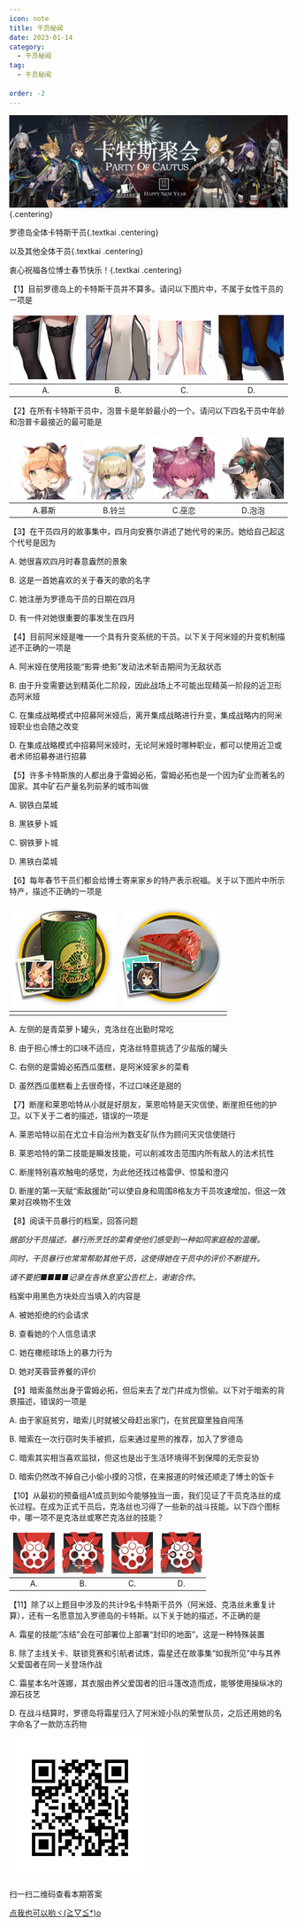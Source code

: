 ```yaml
---
icon: note
title: 干员秘闻
date: 2023-01-14
category:
  - 干员秘闻
tag:
  - 干员秘闻

order: -2
---
```


<style>
tr, td, th {
   border: none!important;
}
</style>

![](./res/ope_sec/topic.png) {.centering}

罗德岛全体卡特斯干员{.textkai .centering}

以及其他全体干员{.textkai .centering}

衷心祝福各位博士春节快乐！{.textkai .centering}

<!-- more -->

【1】目前罗德岛上的卡特斯干员并不算多。请问以下图片中，不属于女性干员的一项是

| ![](./res/ope_sec/q1_1.png) | ![](./res/ope_sec/q1_2.png) | ![](./res/ope_sec/q1_3.png) | ![](./res/ope_sec/q1_4.png) |
| :---: | :---: | :---: | :---: |
| A. | B. | C. | D. |

【2】在所有卡特斯干员中，泡普卡是年龄最小的一个。请问以下四名干员中年龄和泡普卡最接近的最可能是

| ![](./res/ope_sec/q2_1.png) | ![](./res/ope_sec/q2_2.png) | ![](./res/ope_sec/q2_3.png) | ![](./res/ope_sec/q2_4.png) |
| :---: | :---: | :---: | :---: |
| A.慕斯 | B.铃兰 | C.巫恋 | D.泡泡 |

【3】在干员四月的故事集中，四月向安赛尔讲述了她代号的来历。她给自己起这个代号是因为

A. 她很喜欢四月时春意盎然的景象

B. 这是一首她喜欢的关于春天的歌的名字

C. 她注册为罗德岛干员的日期在四月

D. 有一件对她很重要的事发生在四月

【4】目前阿米娅是唯一一个具有升变系统的干员。以下关于阿米娅的升变机制描述不正确的一项是

A. 阿米娅在使用技能“影霄·绝影”发动法术斩击期间为无敌状态

B. 由于升变需要达到精英化二阶段，因此战场上不可能出现精英一阶段的近卫形态阿米娅

C. 在集成战略模式中招募阿米娅后，离开集成战略进行升变，集成战略内的阿米娅职业也会随之改变

D. 在集成战略模式中招募阿米娅时，无论阿米娅时哪种职业，都可以使用近卫或者术师招募券进行招募

【5】许多卡特斯族的人都出身于雷姆必拓，雷姆必拓也是一个因为矿业而著名的国家。其中矿石产量名列前茅的城市叫做

A. 钢铁白菜城

B. 黑铁萝卜城

C. 钢铁萝卜城

D. 黑铁白菜城

【6】每年春节干员们都会给博士寄来家乡的特产表示祝福。关于以下图片中所示特产，描述不正确的一项是

| ![](./res/ope_sec/q6_1.png) | ![](./res/ope_sec/q6_2.png) |
| :---: | :---: |
| | |

A. 左侧的是青菜萝卜罐头，克洛丝在出勤时常吃

B. 由于担心博士的口味不适应，克洛丝特意挑选了少盐版的罐头

C. 右侧的是雷姆必拓西瓜蛋糕，是阿米娅家乡的菜肴

D. 虽然西瓜蛋糕看上去很奇怪，不过口味还是甜的

【7】断崖和莱恩哈特从小就是好朋友，莱恩哈特是天灾信使，断崖担任他的护卫。以下关于二者的描述，错误的一项是

A. 莱恩哈特以前在尤立卡自治州为数支矿队作为顾问天灾信使随行

B. 莱恩哈特的第二技能是瞬发技能，可以削减攻击范围内所有敌人的法术抗性

C. 断崖特别喜欢触电的感觉，为此他还找过格雷伊、惊蛰和澄闪

D. 断崖的第一天赋“索敌援助”可以使自身和周围8格友方干员攻速增加，但这一效果对召唤物不生效

【8】阅读干员暴行的档案，回答问题

*据部分干员描述，暴行所烹饪的菜肴使他们感受到一种如同家庭般的温暖。*

*同时，干员暴行也常常帮助其他干员，这使得她在干员中的评价不断提升。*

*请不要把■■■■记录在各休息室公告栏上，谢谢合作。*

档案中用黑色方块处应当填入的内容是

A. 被她拒绝的约会请求

B. 查看她的个人信息请求

C. 她在橄榄球场上的暴力行为

D. 她对芙蓉营养餐的评价

【9】暗索虽然出身于雷姆必拓，但后来去了龙门并成为惯偷。以下对于暗索的背景描述，错误的一项是

A. 由于家庭贫穷，暗索儿时就被父母赶出家门，在贫民窟里独自闯荡

B. 暗索在一次行窃时失手被抓，后来通过星熊的推荐，加入了罗德岛

C. 暗索其实相当喜欢监狱，但这也是出于生活环境得不到保障的无奈妥协

D. 暗索仍然改不掉自己小偷小摸的习惯，在来报道的时候还顺走了博士的饭卡

【10】从最初的预备组A1成员到如今能够独当一面，我们见证了干员克洛丝的成长过程。在成为正式干员后，克洛丝也习得了一些新的战斗技能。以下四个图标中，哪一项不是克洛丝或寒芒克洛丝的技能？

| ![](./res/ope_sec/q10_1.png) | ![](./res/ope_sec/q10_2.png) | ![](./res/ope_sec/q10_3.png) | ![](./res/ope_sec/q10_4.png) |
| :---: | :---: | :---: | :---: |
| A. | B. | C. | D. |

【11】除了以上题目中涉及的共计9名卡特斯干员外（阿米娅、克洛丝未重复计算），还有一名愿意加入罗德岛的卡特斯。以下关于她的描述，不正确的是

A. 霜星的技能“冻结”会在可部署位上部署“封印的地面”，这是一种特殊装置

B. 除了主线关卡、联锁竞赛和引航者试炼，霜星还在故事集“如我所见”中与其养父爱国者在同一关登场作战

C. 霜星本名叶莲娜，其衣服由养父爱国者的旧斗篷改造而成，能够使用操纵冰的源石技艺

D. 在战斗结算时，罗德岛将霜星归入了阿米娅小队的荣誉队员，之后还用她的名字命名了一款防冻药物

![](./res/ope_sec/answer.jpg)

扫一扫二维码查看本期答案

[点我也可以哟ヾ(≧▽≦*)o](https://www.wjx.cn/vm/OhX0W4x.aspx)
<eod />

<ArticleAd />